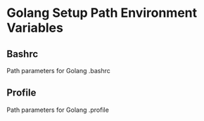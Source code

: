 # Golang Setup Path Environment Variables

## Bashrc
Path parameters for Golang .bashrc


## Profile
Path parameters for Golang .profile